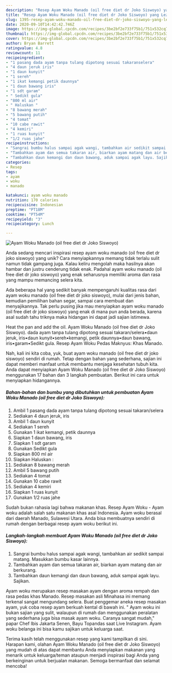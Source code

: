 ```yaml
---
description: "Resep Ayam Woku Manado (oil free diet dr Joko Siswoyo) yang Lezat Sekali"
title: "Resep Ayam Woku Manado (oil free diet dr Joko Siswoyo) yang Lezat Sekali"
slug: 1395-resep-ayam-woku-manado-oil-free-diet-dr-joko-siswoyo-yang-lezat-sekali
date: 2020-09-10T14:42:42.746Z
image: https://img-global.cpcdn.com/recipes/3be2bf2e733f75b1/751x532cq70/ayam-woku-manado-oil-free-diet-dr-joko-siswoyo-foto-resep-utama.jpg
thumbnail: https://img-global.cpcdn.com/recipes/3be2bf2e733f75b1/751x532cq70/ayam-woku-manado-oil-free-diet-dr-joko-siswoyo-foto-resep-utama.jpg
cover: https://img-global.cpcdn.com/recipes/3be2bf2e733f75b1/751x532cq70/ayam-woku-manado-oil-free-diet-dr-joko-siswoyo-foto-resep-utama.jpg
author: Bryan Barrett
ratingvalue: 4.8
reviewcount: 11
recipeingredient:
- "1 pasang dada ayam tanpa tulang dipotong sesuai takaranselera"
- "4 daun jeruk iris"
- "1 daun kunyit"
- "1 sereh"
- "1 ikat kemangi petik daunnya"
- "1 daun bawang iris"
- "1 sdt garam"
- " Sedikt gula"
- "800 ml air"
- " Haluskan "
- "8 bawang merah"
- "5 bawang putih"
- "4 tomat"
- "10 cabe rawit"
- "4 kemiri"
- "1 ruas kunyit"
- "1/2 ruas jahe"
recipeinstructions:
- "Sangrai bumbu halus sampai agak wangi, tambahkan air sedikit sampai matang. Masukkan bumbu kasar lainnya."
- "Tambahkan ayam dan semua takaran air, biarkan ayam matang dan air berkurang."
- "Tambahkan daun kemangi dan daun bawang, aduk sampai agak layu. Sajikan."
categories:
- Resep
tags:
- ayam
- woku
- manado

katakunci: ayam woku manado 
nutrition: 170 calories
recipecuisine: Indonesian
preptime: "PT18M"
cooktime: "PT54M"
recipeyield: "3"
recipecategory: Lunch

---
```



![Ayam Woku Manado (oil free diet dr Joko Siswoyo)](https://img-global.cpcdn.com/recipes/3be2bf2e733f75b1/751x532cq70/ayam-woku-manado-oil-free-diet-dr-joko-siswoyo-foto-resep-utama.jpg)

Anda sedang mencari inspirasi resep ayam woku manado (oil free diet dr joko siswoyo) yang unik? Cara menyiapkannya memang tidak terlalu sulit namun tidak gampang juga. Kalau keliru mengolah maka hasilnya akan hambar dan justru cenderung tidak enak. Padahal ayam woku manado (oil free diet dr joko siswoyo) yang enak seharusnya memiliki aroma dan rasa yang mampu memancing selera kita.

Ada beberapa hal yang sedikit banyak mempengaruhi kualitas rasa dari ayam woku manado (oil free diet dr joko siswoyo), mulai dari jenis bahan, kemudian pemilihan bahan segar, sampai cara membuat dan menyajikannya. Tak perlu pusing jika mau menyiapkan ayam woku manado (oil free diet dr joko siswoyo) yang enak di mana pun anda berada, karena asal sudah tahu triknya maka hidangan ini dapat jadi sajian istimewa.

Heat the pan and add the oil. Ayam Woku Manado (oil free diet dr Joko Siswoyo). dada ayam tanpa tulang dipotong sesuai takaran/selera•daun jeruk, iris•daun kunyit•sereh•kemangi, petik daunnya•daun bawang, iris•garam•Sedikt gula. Resep Ayam Woku Pedas Maknyus: Khas Manado.


Nah, kali ini kita coba, yuk, buat ayam woku manado (oil free diet dr joko siswoyo) sendiri di rumah. Tetap dengan bahan yang sederhana, sajian ini dapat memberi manfaat untuk membantu menjaga kesehatan tubuh kita. Anda dapat menyiapkan Ayam Woku Manado (oil free diet dr Joko Siswoyo) menggunakan 17 bahan dan 3 langkah pembuatan. Berikut ini cara untuk menyiapkan hidangannya.

<!--inarticleads1-->

##### Bahan-bahan dan bumbu yang dibutuhkan untuk pembuatan Ayam Woku Manado (oil free diet dr Joko Siswoyo):

1. Ambil 1 pasang dada ayam tanpa tulang dipotong sesuai takaran/selera
1. Sediakan 4 daun jeruk, iris
1. Ambil 1 daun kunyit
1. Sediakan 1 sereh
1. Gunakan 1 ikat kemangi, petik daunnya
1. Siapkan 1 daun bawang, iris
1. Siapkan 1 sdt garam
1. Gunakan  Sedikt gula
1. Siapkan 800 ml air
1. Siapkan  Haluskan :
1. Sediakan 8 bawang merah
1. Ambil 5 bawang putih
1. Sediakan 4 tomat
1. Gunakan 10 cabe rawit
1. Sediakan 4 kemiri
1. Siapkan 1 ruas kunyit
1. Gunakan 1/2 ruas jahe


Sudah bukan rahasia lagi bahwa makanan khas. Resep Ayam Woku - Ayam woku adalah salah satu makanan khas asal Indonesia. Ayam woku berasal dari daerah Manado, Sulawesi Utara. Anda bisa membuatnya sendiri di rumah dengan berbagai resep ayam woku berikut ini. 

<!--inarticleads2-->

##### Langkah-langkah membuat Ayam Woku Manado (oil free diet dr Joko Siswoyo):

1. Sangrai bumbu halus sampai agak wangi, tambahkan air sedikit sampai matang. Masukkan bumbu kasar lainnya.
1. Tambahkan ayam dan semua takaran air, biarkan ayam matang dan air berkurang.
1. Tambahkan daun kemangi dan daun bawang, aduk sampai agak layu. Sajikan.


Ayam woku merupakan resep masakan ayam dengan aroma rempah dan rasa pedas khas Manado. Resep masakan asli Minahasa ini memang terkenal sangat mengundang selera. Buat penggemar aneka resep masakan ayam, yuk coba resep ayam berkuah kental di bawah ini. &#34; Ayam woku ini bukan sajian yang sulit, walaupun di rumah dan menggunakan peralatan yang sederhana juga bisa masak ayam woku. Caranya sangat mudah,&#34; papar Chef Ibis Jakarta Senen, Bayu Topandas saat Live Instagram. Ayam woku belanga ini bisa kamu sajikan untuk keluarga saat. 

Terima kasih telah menggunakan resep yang kami tampilkan di sini. Harapan kami, olahan Ayam Woku Manado (oil free diet dr Joko Siswoyo) yang mudah di atas dapat membantu Anda menyiapkan makanan yang menarik untuk keluarga/teman ataupun menjadi inspirasi bagi Anda yang berkeinginan untuk berjualan makanan. Semoga bermanfaat dan selamat mencoba!
